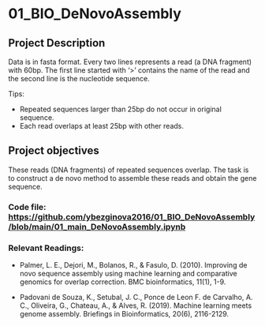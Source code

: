 # 01_BIO_DeNovoAssembly

## Project Description

Data is in fasta format. Every two lines represents a read (a DNA fragment) with 60bp. The first line started with ‘>’ contains the name of the read and the second line is the nucleotide sequence. 

Tips: 
- Repeated sequences larger than 25bp do not occur in original sequence. 
- Each read overlaps at least 25bp with other reads.

## Project objectives
These reads (DNA fragments) of repeated sequences overlap. The task is to construct a de novo method to assemble these reads and obtain the gene sequence. 

### Code file: https://github.com/ybezginova2016/01_BIO_DeNovoAssembly/blob/main/01_main_DeNovoAssembly.ipynb

### Relevant Readings:

- Palmer, L. E., Dejori, M., Bolanos, R., & Fasulo, D. (2010). Improving de novo sequence assembly using machine learning and comparative genomics for overlap correction. BMC bioinformatics, 11(1), 1-9.

- Padovani de Souza, K., Setubal, J. C., Ponce de Leon F. de Carvalho, A. C., Oliveira, G., Chateau, A., & Alves, R. (2019). Machine learning meets genome assembly. Briefings in Bioinformatics, 20(6), 2116-2129.
